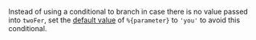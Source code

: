 Instead of using a conditional to branch in case there is no value passed into
`twoFer`, set the [default value](https://developer.mozilla.org/en-US/docs/Web/JavaScript/Reference/Functions/Default_parameters)
of `%{parameter}` to `'you'` to avoid this conditional.
